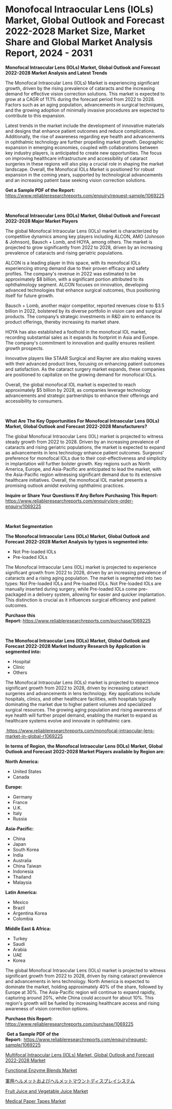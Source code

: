<p><h1>Monofocal Intraocular Lens (IOLs) Market, Global Outlook and Forecast 2022-2028 Market Size, Market Share and Global Market Analysis Report, 2024 - 2031</h1></p><p><strong>Monofocal Intraocular Lens (IOLs) Market, Global Outlook and Forecast 2022-2028 Market Analysis and Latest Trends</strong></p>
<p><p>The Monofocal Intraocular Lens (IOLs) Market is experiencing significant growth, driven by the rising prevalence of cataracts and the increasing demand for effective vision correction solutions. This market is expected to grow at a CAGR of 11.1% during the forecast period from 2022 to 2028. Factors such as an aging population, advancements in surgical techniques, and the growing adoption of minimally invasive procedures are expected to contribute to this expansion.</p><p>Latest trends in the market include the development of innovative materials and designs that enhance patient outcomes and reduce complications. Additionally, the rise of awareness regarding eye health and advancements in ophthalmic technology are further propelling market growth. Geographic expansion in emerging economies, coupled with collaborations between key industry players, is anticipated to create new opportunities. The focus on improving healthcare infrastructure and accessibility of cataract surgeries in these regions will also play a crucial role in shaping the market landscape. Overall, the Monofocal IOLs Market is positioned for robust expansion in the coming years, supported by technological advancements and an increasing patient base seeking vision correction solutions.</p></p>
<p><strong>Get a Sample PDF of the Report:&nbsp;</strong> <a href="https://www.reliableresearchreports.com/enquiry/request-sample/1069225">https://www.reliableresearchreports.com/enquiry/request-sample/1069225</a></p>
<p>&nbsp;</p>
<p><strong>Monofocal Intraocular Lens (IOLs) Market, Global Outlook and Forecast 2022-2028 Major Market Players</strong></p>
<p><p>The global Monofocal Intraocular Lens (IOLs) market is characterized by competitive dynamics among key players including ALCON, AMO (Johnson & Johnson), Bausch + Lomb, and HOYA, among others. The market is projected to grow significantly from 2022 to 2028, driven by an increasing prevalence of cataracts and rising geriatric populations.</p><p>ALCON is a leading player in this space, with its monofocal IOLs experiencing strong demand due to their proven efficacy and safety profiles. The company's revenue in 2022 was estimated to be approximately $8 billion, with a significant portion attributed to its ophthalmology segment. ALCON focuses on innovation, developing advanced technologies that enhance surgical outcomes, thus positioning itself for future growth.</p><p>Bausch + Lomb, another major competitor, reported revenues close to $3.5 billion in 2022, bolstered by its diverse portfolio in vision care and surgical products. The company’s strategic investments in R&D aim to enhance its product offerings, thereby increasing its market share.</p><p>HOYA has also established a foothold in the monofocal IOL market, recording substantial sales as it expands its footprint in Asia and Europe. The company's commitment to innovation and quality ensures resilient growth prospects. </p><p>Innovative players like STAAR Surgical and Rayner are also making waves with their advanced product lines, focusing on enhancing patient outcomes and satisfaction. As the cataract surgery market expands, these companies are positioned to capitalize on the growing demand for monofocal IOLs.</p><p>Overall, the global monofocal IOL market is expected to reach approximately $5 billion by 2028, as companies leverage technology advancements and strategic partnerships to enhance their offerings and accessibility to consumers.</p></p>
<p>&nbsp;</p>
<p><strong>What Are The Key Opportunities For Monofocal Intraocular Lens (IOLs) Market, Global Outlook and Forecast 2022-2028 Manufacturers?</strong></p>
<p><p>The global Monofocal Intraocular Lens (IOL) market is projected to witness steady growth from 2022 to 2028. Driven by an increasing prevalence of cataracts and rising geriatric populations, the market is expected to expand as advancements in lens technology enhance patient outcomes. Surgeons' preference for monofocal IOLs due to their cost-effectiveness and simplicity in implantation will further bolster growth. Key regions such as North America, Europe, and Asia-Pacific are anticipated to lead the market, with the Asia-Pacific region witnessing significant demand due to its extensive healthcare initiatives. Overall, the monofocal IOL market presents a promising outlook amidst evolving ophthalmic practices.</p></p>
<p><strong>Inquire or Share Your Questions If Any Before Purchasing This Report:</strong> <a href="https://www.reliableresearchreports.com/enquiry/pre-order-enquiry/1069225">https://www.reliableresearchreports.com/enquiry/pre-order-enquiry/1069225</a></p>
<p>&nbsp;</p>
<p><strong>Market Segmentation</strong></p>
<p><strong>The Monofocal Intraocular Lens (IOLs) Market, Global Outlook and Forecast 2022-2028 Market Analysis by types is segmented into:</strong></p>
<p><ul><li>Not Pre-loaded IOLs</li><li>Pre-loaded IOLs</li></ul></p>
<p><p>The Monofocal Intraocular Lens (IOL) market is projected to experience significant growth from 2022 to 2028, driven by an increasing prevalence of cataracts and a rising aging population. The market is segmented into two types: Not Pre-loaded IOLs and Pre-loaded IOLs. Not Pre-loaded IOLs are manually inserted during surgery, while Pre-loaded IOLs come pre-packaged in a delivery system, allowing for easier and quicker implantation. This distinction is crucial as it influences surgical efficiency and patient outcomes.</p></p>
<p><strong>Purchase this Report:&nbsp;</strong><a href="https://www.reliableresearchreports.com/purchase/1069225">https://www.reliableresearchreports.com/purchase/1069225</a></p>
<p>&nbsp;</p>
<p><strong>The Monofocal Intraocular Lens (IOLs) Market, Global Outlook and Forecast 2022-2028 Market Industry Research by Application is segmented into:</strong></p>
<p><ul><li>Hospital</li><li>Clinic</li><li>Others</li></ul></p>
<p><p>The Monofocal Intraocular Lens (IOLs) market is projected to experience significant growth from 2022 to 2028, driven by increasing cataract surgeries and advancements in lens technology. Key applications include hospitals, clinics, and other healthcare facilities, with hospitals typically dominating the market due to higher patient volumes and specialized surgical resources. The growing aging population and rising awareness of eye health will further propel demand, enabling the market to expand as healthcare systems evolve and innovate in ophthalmic care.</p></p>
<p><a href="https://www.reliableresearchreports.com/monofocal-intraocular-lens-market-in-global-r1069225">&nbsp;https://www.reliableresearchreports.com/monofocal-intraocular-lens-market-in-global-r1069225</a></p>
<p><strong>In terms of Region, the Monofocal Intraocular Lens (IOLs) Market, Global Outlook and Forecast 2022-2028 Market Players available by Region are:</strong></p>
<p>
    <p> <strong> North America: </strong>
        <ul>
            <li>United States</li>
            <li>Canada</li>
        </ul>
        </p> 
    <p> <strong> Europe: </strong>
        <ul>
            <li>Germany</li>
            <li>France</li>
            <li>U.K.</li>
            <li>Italy</li>
            <li>Russia</li>
        </ul>
        </p> 
    <p> <strong> Asia-Pacific: </strong>
        <ul>
            <li>China</li>
            <li>Japan</li>
            <li>South Korea</li>
            <li>India</li>
            <li>Australia</li>
            <li>China Taiwan</li>
            <li>Indonesia</li>
            <li>Thailand</li>
            <li>Malaysia</li>
        </ul>
        </p> 
    <p> <strong> Latin America: </strong>
        <ul>
            <li>Mexico</li>
            <li>Brazil</li>
            <li>Argentina Korea</li>
            <li>Colombia</li>
        </ul>
        </p> 
    <p> <strong> Middle East & Africa: </strong>
        <ul>
            <li>Turkey</li>
            <li>Saudi</li>
            <li>Arabia</li>
            <li>UAE</li>
            <li>Korea</li>
        </ul>
    </p>
    </p>
<p><p>The global Monofocal Intraocular Lens (IOLs) market is projected to witness significant growth from 2022 to 2028, driven by rising cataract prevalence and advancements in lens technology. North America is expected to dominate the market, holding approximately 40% of the share, followed by Europe at 30%. The Asia-Pacific region will continue to expand rapidly, capturing around 20%, while China could account for about 10%. This region's growth will be fueled by increasing healthcare access and rising awareness of vision correction options.</p></p>
<p><strong>Purchase this Report: </strong><a href="https://www.reliableresearchreports.com/purchase/1069225">https://www.reliableresearchreports.com/purchase/1069225</a></p>
<p>&nbsp;<strong>Get a Sample PDF of the Report:&nbsp;&nbsp;</strong><a href="https://www.reliableresearchreports.com/enquiry/request-sample/1069225">https://www.reliableresearchreports.com/enquiry/request-sample/1069225</a></p>
<p><strong></strong></p>
<p><p><a href="https://github.com/arionmp/Market-Research-Report-List-5/blob/main/multifocal-intraocular-lens-iols-market-global-outlook-and-forecast-2022-2028-market.md">Multifocal Intraocular Lens (IOLs) Market, Global Outlook and Forecast 2022-2028 Market</a></p><p><a href="https://issuu.com/reportprime-2/docs/functional-enzyme-blends-market-siz_f238982c5da9cb">Functional Enzyme Blends Market</a></p><p><a href="https://github.com/mohamedbakry57/Market-Research-Report-List-6/blob/main/727652387458.md">軍用ヘルメットおよびヘルメットマウントディスプレイシステム</a></p><p><a href="https://issuu.com/reportprime-2/docs/fruit-juice-and-vegetable-juice-mar_6bd2b952151fcd">Fruit Juice and Vegetable Juice Market</a></p><p><a href="https://www.linkedin.com/pulse/medical-paper-tapes-market-size-share-analysis-growth-lxa0e?trackingId=ucawLg9WRaGs5cgCW5R8Lg%3D%3D">Medical Paper Tapes Market</a></p></p>